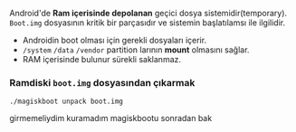 Android'de **Ram içerisinde depolanan** geçici dosya sistemidir(temporary). `Boot.img` dosyasının kritik bir parçasıdır ve sistemin başlatılamsı ile ilgilidir.

- Androidin boot olması için gerekli dosyaları içerir.
- `/system` `/data` `/vendor` partition larının **mount** olmasını sağlar.
-  RAM içerisinde bulunur sürekli saklanmaz.

### Ramdiski `boot.img` dosyasından çıkarmak

```
./magiskboot unpack boot.img
```

girmemeliydim kuramadım magiskbootu sonradan bak 

